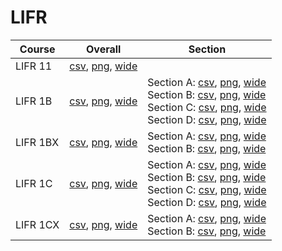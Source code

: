 # LIFR

| Course | Overall | Section |
| ------ | ------- | ------- |
| LIFR 11 | [csv](https://github.com/UCSD-Historical-Enrollment-Data/2023Winter/blob/main/overall/LIFR%2011.csv), [png](https://raw.githubusercontent.com/UCSD-Historical-Enrollment-Data/2023Winter/main/plot_overall/LIFR%2011.png), [wide](https://raw.githubusercontent.com/UCSD-Historical-Enrollment-Data/2023Winter/main/plot_overall_wide/LIFR%2011.png) |  |
| LIFR 1B | [csv](https://github.com/UCSD-Historical-Enrollment-Data/2023Winter/blob/main/overall/LIFR%201B.csv), [png](https://raw.githubusercontent.com/UCSD-Historical-Enrollment-Data/2023Winter/main/plot_overall/LIFR%201B.png), [wide](https://raw.githubusercontent.com/UCSD-Historical-Enrollment-Data/2023Winter/main/plot_overall_wide/LIFR%201B.png) | Section A: [csv](https://github.com/UCSD-Historical-Enrollment-Data/2023Winter/blob/main/section/LIFR%201B_A.csv), [png](https://raw.githubusercontent.com/UCSD-Historical-Enrollment-Data/2023Winter/main/plot_section/LIFR%201B_A.png), [wide](https://raw.githubusercontent.com/UCSD-Historical-Enrollment-Data/2023Winter/main/plot_section_wide/LIFR%201B_A.png)<br>Section B: [csv](https://github.com/UCSD-Historical-Enrollment-Data/2023Winter/blob/main/section/LIFR%201B_B.csv), [png](https://raw.githubusercontent.com/UCSD-Historical-Enrollment-Data/2023Winter/main/plot_section/LIFR%201B_B.png), [wide](https://raw.githubusercontent.com/UCSD-Historical-Enrollment-Data/2023Winter/main/plot_section_wide/LIFR%201B_B.png)<br>Section C: [csv](https://github.com/UCSD-Historical-Enrollment-Data/2023Winter/blob/main/section/LIFR%201B_C.csv), [png](https://raw.githubusercontent.com/UCSD-Historical-Enrollment-Data/2023Winter/main/plot_section/LIFR%201B_C.png), [wide](https://raw.githubusercontent.com/UCSD-Historical-Enrollment-Data/2023Winter/main/plot_section_wide/LIFR%201B_C.png)<br>Section D: [csv](https://github.com/UCSD-Historical-Enrollment-Data/2023Winter/blob/main/section/LIFR%201B_D.csv), [png](https://raw.githubusercontent.com/UCSD-Historical-Enrollment-Data/2023Winter/main/plot_section/LIFR%201B_D.png), [wide](https://raw.githubusercontent.com/UCSD-Historical-Enrollment-Data/2023Winter/main/plot_section_wide/LIFR%201B_D.png) |
| LIFR 1BX | [csv](https://github.com/UCSD-Historical-Enrollment-Data/2023Winter/blob/main/overall/LIFR%201BX.csv), [png](https://raw.githubusercontent.com/UCSD-Historical-Enrollment-Data/2023Winter/main/plot_overall/LIFR%201BX.png), [wide](https://raw.githubusercontent.com/UCSD-Historical-Enrollment-Data/2023Winter/main/plot_overall_wide/LIFR%201BX.png) | Section A: [csv](https://github.com/UCSD-Historical-Enrollment-Data/2023Winter/blob/main/section/LIFR%201BX_A.csv), [png](https://raw.githubusercontent.com/UCSD-Historical-Enrollment-Data/2023Winter/main/plot_section/LIFR%201BX_A.png), [wide](https://raw.githubusercontent.com/UCSD-Historical-Enrollment-Data/2023Winter/main/plot_section_wide/LIFR%201BX_A.png)<br>Section B: [csv](https://github.com/UCSD-Historical-Enrollment-Data/2023Winter/blob/main/section/LIFR%201BX_B.csv), [png](https://raw.githubusercontent.com/UCSD-Historical-Enrollment-Data/2023Winter/main/plot_section/LIFR%201BX_B.png), [wide](https://raw.githubusercontent.com/UCSD-Historical-Enrollment-Data/2023Winter/main/plot_section_wide/LIFR%201BX_B.png) |
| LIFR 1C | [csv](https://github.com/UCSD-Historical-Enrollment-Data/2023Winter/blob/main/overall/LIFR%201C.csv), [png](https://raw.githubusercontent.com/UCSD-Historical-Enrollment-Data/2023Winter/main/plot_overall/LIFR%201C.png), [wide](https://raw.githubusercontent.com/UCSD-Historical-Enrollment-Data/2023Winter/main/plot_overall_wide/LIFR%201C.png) | Section A: [csv](https://github.com/UCSD-Historical-Enrollment-Data/2023Winter/blob/main/section/LIFR%201C_A.csv), [png](https://raw.githubusercontent.com/UCSD-Historical-Enrollment-Data/2023Winter/main/plot_section/LIFR%201C_A.png), [wide](https://raw.githubusercontent.com/UCSD-Historical-Enrollment-Data/2023Winter/main/plot_section_wide/LIFR%201C_A.png)<br>Section B: [csv](https://github.com/UCSD-Historical-Enrollment-Data/2023Winter/blob/main/section/LIFR%201C_B.csv), [png](https://raw.githubusercontent.com/UCSD-Historical-Enrollment-Data/2023Winter/main/plot_section/LIFR%201C_B.png), [wide](https://raw.githubusercontent.com/UCSD-Historical-Enrollment-Data/2023Winter/main/plot_section_wide/LIFR%201C_B.png)<br>Section C: [csv](https://github.com/UCSD-Historical-Enrollment-Data/2023Winter/blob/main/section/LIFR%201C_C.csv), [png](https://raw.githubusercontent.com/UCSD-Historical-Enrollment-Data/2023Winter/main/plot_section/LIFR%201C_C.png), [wide](https://raw.githubusercontent.com/UCSD-Historical-Enrollment-Data/2023Winter/main/plot_section_wide/LIFR%201C_C.png)<br>Section D: [csv](https://github.com/UCSD-Historical-Enrollment-Data/2023Winter/blob/main/section/LIFR%201C_D.csv), [png](https://raw.githubusercontent.com/UCSD-Historical-Enrollment-Data/2023Winter/main/plot_section/LIFR%201C_D.png), [wide](https://raw.githubusercontent.com/UCSD-Historical-Enrollment-Data/2023Winter/main/plot_section_wide/LIFR%201C_D.png) |
| LIFR 1CX | [csv](https://github.com/UCSD-Historical-Enrollment-Data/2023Winter/blob/main/overall/LIFR%201CX.csv), [png](https://raw.githubusercontent.com/UCSD-Historical-Enrollment-Data/2023Winter/main/plot_overall/LIFR%201CX.png), [wide](https://raw.githubusercontent.com/UCSD-Historical-Enrollment-Data/2023Winter/main/plot_overall_wide/LIFR%201CX.png) | Section A: [csv](https://github.com/UCSD-Historical-Enrollment-Data/2023Winter/blob/main/section/LIFR%201CX_A.csv), [png](https://raw.githubusercontent.com/UCSD-Historical-Enrollment-Data/2023Winter/main/plot_section/LIFR%201CX_A.png), [wide](https://raw.githubusercontent.com/UCSD-Historical-Enrollment-Data/2023Winter/main/plot_section_wide/LIFR%201CX_A.png)<br>Section B: [csv](https://github.com/UCSD-Historical-Enrollment-Data/2023Winter/blob/main/section/LIFR%201CX_B.csv), [png](https://raw.githubusercontent.com/UCSD-Historical-Enrollment-Data/2023Winter/main/plot_section/LIFR%201CX_B.png), [wide](https://raw.githubusercontent.com/UCSD-Historical-Enrollment-Data/2023Winter/main/plot_section_wide/LIFR%201CX_B.png) |
